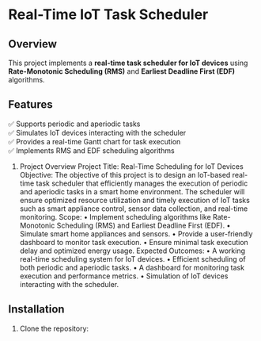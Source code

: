 # Real-Time IoT Task Scheduler

## Overview
This project implements a **real-time task scheduler for IoT devices** using **Rate-Monotonic Scheduling (RMS)** and **Earliest Deadline First (EDF)** algorithms.

## Features
✅ Supports periodic and aperiodic tasks  
✅ Simulates IoT devices interacting with the scheduler  
✅ Provides a real-time Gantt chart for task execution  
✅ Implements RMS and EDF scheduling algorithms  

1. Project Overview
Project Title: Real-Time Scheduling for IoT Devices
Objective: The objective of this project is to design an IoT-based real-time task scheduler that efficiently manages the execution of periodic and aperiodic tasks in a smart home environment. The scheduler will ensure optimized resource utilization and timely execution of IoT tasks such as smart appliance control, sensor data collection, and real-time monitoring.
Scope:
•	Implement scheduling algorithms like Rate-Monotonic Scheduling (RMS) and Earliest Deadline First (EDF).
•	Simulate smart home appliances and sensors.
•	Provide a user-friendly dashboard to monitor task execution.
•	Ensure minimal task execution delay and optimized energy usage.
Expected Outcomes:
•	A working real-time scheduling system for IoT devices.
•	Efficient scheduling of both periodic and aperiodic tasks.
•	A dashboard for monitoring task execution and performance metrics.
•	Simulation of IoT devices interacting with the scheduler.



## Installation
1. Clone the repository:  
